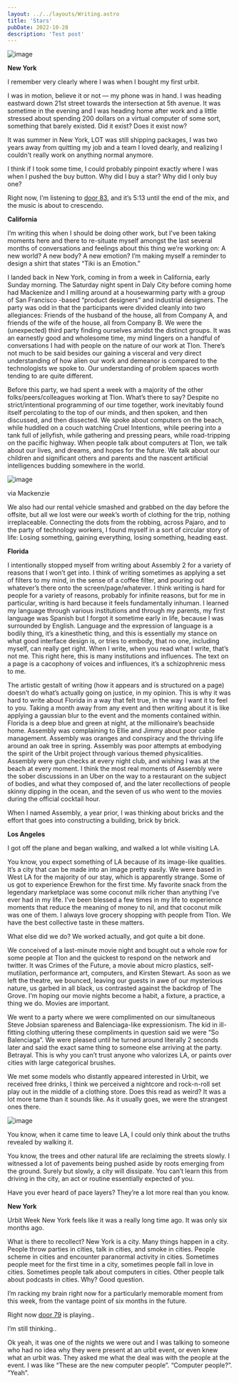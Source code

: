 ```yaml
---
layout: ../../layouts/Writing.astro
title: 'Stars'
pubDate: 2022-10-28
description: 'Test post'
---
```


![image](https://res.craft.do/user/full/b77a7c84-0f65-250f-04bb-3e3303801ecf/doc/E159EBF0-0CD3-4146-8686-BB45A7A774AC/A2B58E4C-6E2C-40E9-AACD-3E06538AA2BD_2/0ZHmGDWspxkJZ5wWubxDuCzDAW4c8MylFXwi8AMm8ekz/Image.png)

**New York**

I remember very clearly where I was when I bought my first urbit.

I was in motion, believe it or not — my phone was in hand. I was heading eastward down 21st street towards the intersection at 5th avenue. It was sometime in the evening and I was heading home after work and a little stressed about spending 200 dollars on a virtual computer of some sort, something that barely existed. Did it exist? Does it exist now?

It was summer in New York, LOT was still shipping packages, I was two years away from quitting my job and a team I loved dearly, and realizing I couldn't really work on anything normal anymore.

I think if I took some time, I could probably pinpoint exactly where I was when I pushed the buy button. Why did I buy a star? Why did I only buy one?

Right now, I’m listening to [door 83](https://door.link/mixtapes/083), and it’s 5:13 until the end of the mix, and the music is about to crescendo.

**California**

I’m writing this when I should be doing other work, but I’ve been taking moments here and there to re-situate myself amongst the last several months of conversations and feelings about this thing we’re working on: A new world? A new body? A new emotion? I’m making myself a reminder to design a shirt that states “Tiki is an Emotion.”

I landed back in New York, coming in from a week in California, early Sunday morning. The Saturday night spent in Daly City before coming home had Mackenize and I milling around at a housewarming party with a group of San Francisco -based “product designers” and industrial designers. The party was odd in that the participants were divided cleanly into two allegiances: Friends of the husband of the house, all from Company A, and friends of the wife of the house, all from Company B. We were the (unexpected) third party finding ourselves amidst the distinct groups. It was an earnestly good and wholesome time, my mind lingers on a handful of conversations I had with people on the nature of our work at Tlon. There’s not much to be said besides our gaining a visceral and very direct understanding of how alien our work and demeanor is compared to the technologists we spoke to. Our understanding of problem spaces worth tending to are quite different.

Before this party, we had spent a week with a majority of the other folks/peers/colleagues working at Tlon. What’s there to say? Despite no strict/intentional programming of our time together, work inevitably found itself percolating to the top of our minds, and then spoken, and then discussed, and then dissected. We spoke about computers on the beach, while huddled on a couch watching Cruel Intentions, while peering into a tank full of jellyfish, while gathering and pressing pears, while road-tripping on the pacific highway. When people talk about computers at Tlon, we talk about our lives, and dreams, and hopes for the future. We talk about our children and significant others and parents and the nascent artificial intelligences budding somewhere in the world.

![image](https://res.craft.do/user/full/b77a7c84-0f65-250f-04bb-3e3303801ecf/doc/E159EBF0-0CD3-4146-8686-BB45A7A774AC/19A90029-3F24-4556-8250-803481B19180_2/MwpT9GFER0KafIvDYuauHtIXeLrDUX07of5FexxWNGoz/Frame%2020.jpeg)

via Mackenzie

We also had our rental vehicle smashed and grabbed on the day before the offsite, but all we lost were our week’s worth of clothing for the trip, nothing irreplaceable. Connecting the dots from the robbing, across Pajaro, and to the party of technology workers, I found myself in a sort of circular story of life: Losing something, gaining everything, losing something, heading east.

**Florida**

I intentionally stopped myself from writing about Assembly 2 for a variety of reasons that I won’t get into. I think of writing sometimes as applying a set of filters to my mind, in the sense of a coffee filter, and pouring out whatever’s there onto the screen/page/whatever. I think writing is hard for people for a variety of reasons, probably for infinite reasons, but for me in particular, writing is hard because it feels fundamentally inhuman. I learned my language through various institutions and through my parents, my first language was Spanish but I forgot it sometime early in life, because I was surrounded by English. Language and the expression of language is a bodily thing, it’s a kinesthetic thing, and this is essentially my stance on what good interface design is, or tries to embody, that no one, including myself, can really get right. When I write, when you read what I write, that’s not me. This right here, this is many institutions and influences. The text on a page is a cacophony of voices and influences, it’s a schizophrenic mess to me. 

The artistic gestalt of writing (how it appears and is structured on a page) doesn’t do what’s actually going on justice, in my opinion. This is why it was hard to write about Florida in a way that felt true, in the way I want it to feel to you. Taking a month away from any event and then writing about it is like applying a gaussian blur to the event and the moments contained within. Florida is a deep blue and green at night, at the millionaire’s beachside home. Assembly was complaining to Ellie and Jimmy about poor cable management. Assembly was oranges and conspiracy and the thriving life around an oak tree in spring. Assembly was poor attempts at embodying the spirit of the Urbit project through various themed physicalities. Assembly were gun checks at every night club, and wishing I was at the beach at every moment. I think the most real moments of Assembly were the sober discussions in an Uber on the way to a restaurant on the subject of bodies, and what they composed of, and the later recollections of people skinny dipping in the ocean, and the seven of us who went to the movies during the official cocktail hour. 

When I named Assembly, a year prior, I was thinking about bricks and the effort that goes into constructing a building, brick by brick.

**Los Angeles**

I got off the plane and began walking, and walked a lot while visiting LA.

You know, you expect something of LA because of its image-like qualities. It’s a city that can be made into an image pretty easily. We were based in West LA for the majority of our stay, which is apparently strange. Some of us got to experience Erewhon for the first time. My favorite snack from the legendary marketplace was some coconut milk richer than anything I’ve ever had in my life. I’ve been blessed a few times in my life to experience moments that reduce the meaning of money to nil, and that coconut milk was one of them. I always love grocery shopping with people from Tlon. We have the best collective taste in these matters.

What else did we do? We worked actually, and got quite a bit done.

We conceived of a last-minute movie night and bought out a whole row for some people at Tlon and the quickest to respond on the network and twitter. It was Crimes of the Future, a movie about micro plastics, self-mutilation, performance art, computers, and Kirsten Stewart. As soon as we left the theatre, we bounced, leaving our guests in awe of our mysterious nature, us garbed in all black, us contrasted against the backdrop of The Grove. I’m hoping our movie nights become a habit, a fixture, a practice, a thing we do. Movies are important.

We went to a party where we were complimented on our simultaneous Steve Jobsian spareness and Balenciaga-like expressionism. The kid in ill-fitting clothing uttering these compliments in question said we were “So Balenciaga”. We were pleased until he turned around literally 2 seconds later and said the exact same thing to someone else arriving at the party. Betrayal. This is why you can’t trust anyone who valorizes LA, or paints over cities with large categorical brushes.

We met some models who distantly appeared interested in Urbit, we received free drinks, I think we perceived a nightcore and rock-n-roll set play out in the middle of a clothing store. Does this read as weird? It was a lot more tame than it sounds like. As it usually goes, we were the strangest ones there.

![image](https://res.craft.do/user/full/b77a7c84-0f65-250f-04bb-3e3303801ecf/doc/E159EBF0-0CD3-4146-8686-BB45A7A774AC/1ABD2CF2-871D-48E7-9E50-01019E569863_2/jCHoyxR6Khwlx6yyTUYuEwImVjUFV98FNX4yXT60DMQz/Screen%20Shot%202022-06-08%20at%202.48.46%20PM.png)

You know, when it came time to leave LA, I could only think about the truths revealed by walking it. 

You know, the trees and other natural life are reclaiming the streets slowly. I witnessed a lot of pavements being pushed aside by roots emerging from the ground. Surely but slowly, a city will dissipate. You can’t learn this from driving in the city, an act or routine essentially expected of you.

Have you ever heard of pace layers? They’re a lot more real than you know.

**New York**

Urbit Week New York feels like it was a really long time ago. It was only six months ago. 

What is there to recollect? New York is a city. Many things happen in a city. People throw parties in cities, talk in cities, and smoke in cities. People scheme in cities and encounter paranormal activity in cities. Sometimes people meet for the first time in a city, sometimes people fall in love in cities. Sometimes people talk about computers in cities. Other people talk about podcasts in cities. Why? Good question.

I’m racking my brain right now for a particularly memorable moment from this week, from the vantage point of six months in the future.

Right now [door 79](https://door.link/mixtapes/079) is playing..

I’m still thinking..

Ok yeah, it was one of the nights we were out and I was talking to someone who had no idea why they were present at an urbit event, or even knew what an urbit was. They asked me what the deal was with the people at the event. I was like “These are the new computer people”. “Computer people?”. “Yeah”.